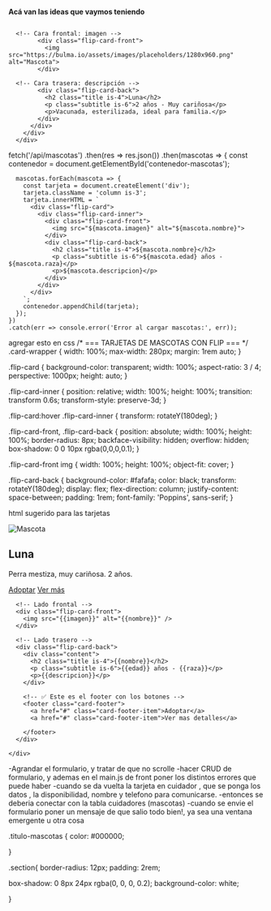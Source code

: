 **Acá van las ideas que vaymos teniendo**


 <div class="column is-3">
        <div class="flip-card">
          <div class="flip-card-inner">
      
      <!-- Cara frontal: imagen -->
            <div class="flip-card-front">
              <img src="https://bulma.io/assets/images/placeholders/1280x960.png" alt="Mascota">
            </div>

      <!-- Cara trasera: descripción -->
            <div class="flip-card-back">
              <h2 class="title is-4">Luna</h2>
              <p class="subtitle is-6">2 años - Muy cariñosa</p>
              <p>Vacunada, esterilizada, ideal para familia.</p>
            </div>
          </div>
        </div>
      </div>

<scrip>
      fetch('/api/mascotas')
    .then(res => res.json())
    .then(mascotas => {
      const contenedor = document.getElementById('contenedor-mascotas');

      mascotas.forEach(mascota => {
        const tarjeta = document.createElement('div');
        tarjeta.className = 'column is-3';
        tarjeta.innerHTML = `
          <div class="flip-card">
            <div class="flip-card-inner">
              <div class="flip-card-front">
                <img src="${mascota.imagen}" alt="${mascota.nombre}">
              </div>
              <div class="flip-card-back">
                <h2 class="title is-4">${mascota.nombre}</h2>
                <p class="subtitle is-6">${mascota.edad} años - ${mascota.raza}</p>
                <p>${mascota.descripcion}</p>
              </div>
            </div>
          </div>
        `;
        contenedor.appendChild(tarjeta);
      });
    })
    .catch(err => console.error('Error al cargar mascotas:', err));
</scrip>



agregar esto en css 
/* === TARJETAS DE MASCOTAS CON FLIP === */
.card-wrapper {
  width: 100%;
  max-width: 280px;
  margin: 1rem auto;
}

.flip-card {
  background-color: transparent;
  width: 100%;
  aspect-ratio: 3 / 4;
  perspective: 1000px;
  height: auto;
}

.flip-card-inner {
  position: relative;
  width: 100%;
  height: 100%;
  transition: transform 0.6s;
  transform-style: preserve-3d;
}

.flip-card:hover .flip-card-inner {
  transform: rotateY(180deg);
}

.flip-card-front,
.flip-card-back {
  position: absolute;
  width: 100%;
  height: 100%;
  border-radius: 8px;
  backface-visibility: hidden;
  overflow: hidden;
  box-shadow: 0 0 10px rgba(0,0,0,0.1);
}

.flip-card-front img {
  width: 100%;
  height: 100%;
  object-fit: cover;
}

.flip-card-back {
  background-color: #fafafa;
  color: black;
  transform: rotateY(180deg);
  display: flex;
  flex-direction: column;
  justify-content: space-between;
  padding: 1rem;
  font-family: 'Poppins', sans-serif;
}

html sugerido para las tarjetas
<div class="column is-one-quarter card-wrapper">
  <div class="flip-card">
    <div class="flip-card-inner">
      <div class="flip-card-front">
        <img src="ruta/a/la/imagen.jpg" alt="Mascota" />
      </div>
      <div class="flip-card-back">
        <div>
          <h2>Luna</h2>
          <p>Perra mestiza, muy cariñosa. 2 años.</p>
        </div>
        <footer class="card-footer">
          <a href="formulario.html?id=7" class="card-footer-item">Adoptar</a>
          <a href="#" class="card-footer-item">Ver más</a>
        </footer>
      </div>
    </div>
  </div>
</div>



 <div class="columns is-multiline " id="contenedor-mascotas">
          <div class="column is-3">
  <div class="flip-card">
    <div class="flip-card-inner">

      <!-- Lado frontal -->
      <div class="flip-card-front">
        <img src="{{imagen}}" alt="{{nombre}}" />
      </div>

      <!-- Lado trasero -->
      <div class="flip-card-back">
        <div class="content">
          <h2 class="title is-4">{{nombre}}</h2>
          <p class="subtitle is-6">{{edad}} años - {{raza}}</p>
          <p>{{descripcion}}</p>
        </div>

        <!-- ✅ Este es el footer con los botones -->
        <footer class="card-footer">
          <a href="#" class="card-footer-item">Adoptar</a>
          <a href="#" class="card-footer-item">Ver mas detalles</a>
          
        </footer>
      </div>

    </div>
  </div>
</div>


-Agrandar el formulario, y tratar de que no scrolle
-hacer CRUD de formulario, y ademas en el main.js de front poner los distintos errores que puede haber 
-cuando se da vuelta la tarjeta en cuidador , que se ponga los datos , la disponibilidad, nombre y telefono 
para comunicarse.
-entonces se deberia conectar con la tabla cuidadores (mascotas)
-cuando se envie el formulario poner un mensaje de que salio todo bien!, ya sea una ventana emergente u otra cosa


.titulo-mascotas {
  color: #000000;
  
}

.section{
  border-radius: 12px;
  padding: 2rem;
  
  box-shadow: 0 8px 24px rgba(0, 0, 0, 0.2);
  background-color: white;

  
}